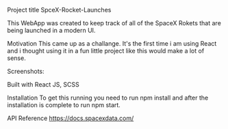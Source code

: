 Project title
SpceX-Rocket-Launches

This WebApp was created to keep track of all of the SpaceX Rokets that are being launched in a modern UI.

Motivation
This came up as a challange. It's the first time i am using React and i thought using it in a fun little project like this would make a lot of sense.

Screenshots:


Built with
React JS, SCSS

Installation
To get this running you need to run npm install and after the installation is complete to run npm start.

API Reference
https://docs.spacexdata.com/
